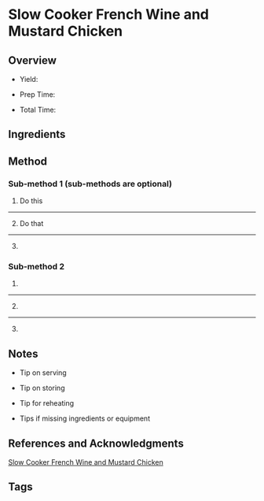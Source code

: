 # Slow Cooker French Wine and Mustard Chicken

## Overview

- Yield:

- Prep Time:

- Total Time:

## Ingredients



## Method

### Sub-method 1 (sub-methods are optional)

1. Do this
---
2. Do that
---
3.

### Sub-method 2

1.
---
2.
---
3.

## Notes

- Tip on serving

- Tip on storing

- Tip for reheating

- Tips if missing ingredients or equipment

## References and Acknowledgments

[Slow Cooker French Wine and Mustard Chicken](https://www.halfbakedharvest.com/slow-cooker-french-wine-and-mustard-chicken/#bo-recipe)

## Tags


